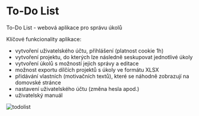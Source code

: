 # To-Do List
 To-Do List - webová aplikace pro správu úkolů

 Klíčové funkcionality aplikace:
 - vytvoření uživatelského účtu, přihlášení (platnost cookie 1h)
 - vytvoření projektu, do kterých lze následně seskupovat jednotlivé úkoly
 - vytvoření úkolů s možností jejich správy a editace
 - možnost exportu dílčích projektů s úkoly ve formátu XLSX
 - přidávání vlastních (motivačních textů), které se náhodně zobrazují na domovské stránce
 - nastavení uživatelského účtu (změna hesla apod.)
 - uživatelský manuál
   
![todolist](https://github.com/user-attachments/assets/52982fd8-566c-407f-bec3-d21d43fee226)
